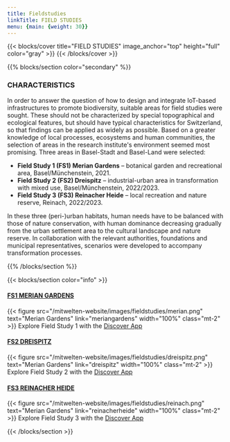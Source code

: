 ```yaml
---
title: Fieldstudies
linkTitle: FIELD STUDIES 
menu: {main: {weight: 30}}
---
```


{{< blocks/cover title="FIELD STUDIES" image_anchor="top" height="full" color="gray" >}}
{{< /blocks/cover >}}



<!-- New Section -->

{{% blocks/section color="secondary" %}}

<div class="mx-auto">
    <h3 class="text-center mb-5">CHARACTERISTICS</h1>
        <p class="fw-light h5">
            In order to answer the question of how to design and integrate IoT-based infrastructures to promote biodiversity, suitable areas for field studies were sought. These should not be characterized by special topographical and ecological features, but should have typical characteristics for Switzerland, so that findings can be applied as widely as possible. Based on a greater knowledge of local processes, ecosystems and human communities, the selection of areas in the research institute's environment seemed most promising. Three areas in Basel-Stadt and Basel-Land were selected:
        </p>
        <ul class="my-3">
            <li class="fw-light h5"><strong>Field Study 1 (FS1) Merian Gardens</strong> – botanical garden and recreational area, Basel/Münchenstein, 2021.</li>
            <li class="fw-light h5"><strong>Field Study 2 (FS2)  Dreispitz</strong> – industrial-urban area in transformation with mixed use, Basel/Münchenstein, 2022/2023.</li>
            <li class="fw-light h5"><strong>Field Study 3 (FS3) Reinacher Heide</strong> – local recreation and nature reserve, Reinach, 2022/2023.</li>
        </ul>
        <p class="fw-light h5">
            In these three (peri-)urban habitats, human needs have to be balanced with those of nature conservation, with human dominance decreasing gradually from the urban settlement area to the cultural landscape and nature reserve. In collaboration with the relevant authorities, foundations and municipal representatives, scenarios were developed to accompany transformation processes.
        </p>
</div>

{{% /blocks/section %}}




<!-- New Section -->

{{< blocks/section color="info" >}}

<div class="container">
    <div class="row justify-content-evenly">
        <div class="col-sm mb-5 mb-lg-0 text-center">
            <a class="link-light link-offset-2 link-underline-opacity-25 link-underline-opacity-100-hover"href="meriangardens">
                <h4 class="mb-5">FS1 MERIAN GARDENS</h4>
            </a>
            {{< figure src="/mitwelten-website/images/fieldstudies/merian.png" 
                text="Merian Gardens" 
                link="meriangardens" 
                width="100%" 
                class="mt-2" >}}
                Explore Field Study 1 with the 
                <a class="link-light link-offset-2 link-underline-opacity-25 link-underline-opacity-100-hover"
                    href="https://discover.mitwelten.org/app/?start=2020-01-08T11:59:43&end=2024-08-28T11:59:43&lat=47.53582777093257&lon=7.616186413196093&zoom=16.60514072279761&tags=FS1">
                    Discover App
                </a>
        </div>
        <div class="col-sm mb-5 mb-lg-0 text-center">
            <a class="link-light link-offset-2 link-underline-opacity-25 link-underline-opacity-100-hover"href="dreispitz">
                <h4 class="mb-5">FS2 DREISPITZ</h4>
            </a>
            {{< figure src="/mitwelten-website/images/fieldstudies/dreispitz.png" 
                text="Merian Gardens" 
                link="dreispitz" 
                width="100%"
                class="mt-2" >}}
                Explore Field Study 2 with the 
                <a class="link-light link-offset-2 link-underline-opacity-25 link-underline-opacity-100-hover"
                    href="https://discover.mitwelten.org/app/?start=2020-01-08T11:59:43&end=2024-08-28T11:59:43&lat=47.52904923086514&lon=7.610367270830683&zoom=14.23254752794276&tags=FS2">
                    Discover App
                </a>
        </div>
        <div class="col-sm mb-5 mb-lg-0 text-center">
            <a class="link-light link-offset-2 link-underline-opacity-25 link-underline-opacity-100-hover"href="reinacherheide">
                <h4 class="mb-5">FS3 REINACHER HEIDE</h4>
            </a>
            {{< figure src="/mitwelten-website/images/fieldstudies/reinach.png" 
                text="Merian Gardens" 
                link="reinacherheide" 
                width="100%"
                class="mt-2" >}}
                Explore Field Study 3 with the 
                <a class="link-light link-offset-2 link-underline-opacity-25 link-underline-opacity-100-hover"
                    href="https://discover.mitwelten.org/app/?start=2020-01-08T11:59:43&end=2024-08-28T11:59:43&lat=47.49836360642701&lon=7.6086860341211935&zoom=15.76745247205724&tags=FS3">
                    Discover App
                </a>
        </div>
    </div>
</div>

{{< /blocks/section >}}
